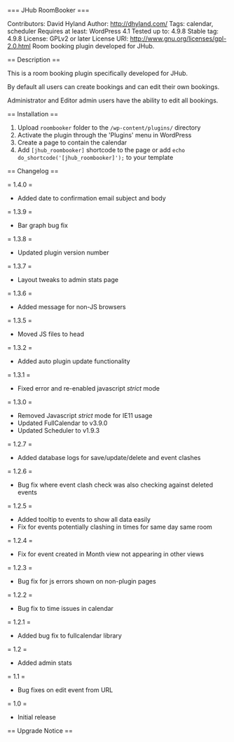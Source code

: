 === JHub RoomBooker ===

Contributors: David Hyland
Author: http://dhyland.com/
Tags: calendar, scheduler
Requires at least: WordPress 4.1
Tested up to: 4.9.8
Stable tag: 4.9.8
License: GPLv2 or later
License URI: http://www.gnu.org/licenses/gpl-2.0.html
Room booking plugin developed for JHub.

== Description ==

This is a room booking plugin specifically developed for JHub. 

By default all users can create bookings and can edit their own bookings.

Administrator and Editor admin users have the ability to edit all bookings.

== Installation ==

1. Upload `roombooker` folder to the `/wp-content/plugins/` directory
2. Activate the plugin through the 'Plugins' menu in WordPress
3. Create a page to contain the calendar
3. Add `[jhub_roombooker]` shortcode to the page or add `echo do_shortcode('[jhub_roombooker]');` to your template




== Changelog ==

= 1.4.0 =
* Added date to confirmation email subject and body

= 1.3.9 =
* Bar graph bug fix

= 1.3.8 =
* Updated plugin version number

= 1.3.7 =
* Layout tweaks to admin stats page

= 1.3.6 =
* Added message for non-JS browsers

= 1.3.5 =
* Moved JS files to head

= 1.3.2 =
* Added auto plugin update functionality

= 1.3.1 =
* Fixed error and re-enabled javascript *strict* mode

= 1.3.0 =
* Removed Javascript *strict* mode for IE11 usage
* Updated FullCalendar to v3.9.0
* Updated Scheduler to v1.9.3

= 1.2.7 =
* Added database logs for save/update/delete and event clashes

= 1.2.6 =
* Bug fix where event clash check was also checking against deleted events

= 1.2.5 =
* Added tooltip to events to show all data easily
* Fix for events potentially clashing in times for same day same room

= 1.2.4 =
* Fix for event created in Month view not appearing in other views

= 1.2.3 =
* Bug fix for js errors shown on non-plugin pages

= 1.2.2 =
* Bug fix to time issues in calendar

= 1.2.1 =
* Added bug fix to fullcalendar library

= 1.2 =
* Added admin stats

= 1.1 =
* Bug fixes on edit event from URL

= 1.0 =
* Initial release


== Upgrade Notice ==

